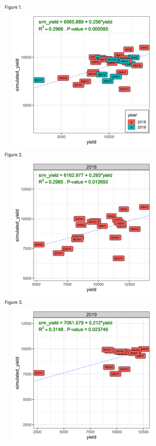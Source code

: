 
Figure 1.

<p align="center">
<img src="https://github.com/QuantGen/G2F_RESOURCES/blob/main/Data/Images/observed_VS_simulated_yield.png" width="450">
</p>

Figure 2.

<p align="center">
<img src="https://github.com/QuantGen/G2F_RESOURCES/blob/main/Data/Images/observed_VS_simulated_yield_2018.png" width="450">
</p>

Figure 3.

<p align="center">
<img src="https://github.com/QuantGen/G2F_RESOURCES/blob/main/Data/Images/observed_VS_simulated_yield_2019.png" width="450">
</p>
